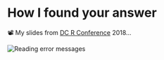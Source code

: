 # How I found your answer

📽 My slides from [DC R Conference](https://dc.rstats.ai/) 2018…

![Reading error messages](https://i.imgur.com/4PhMAml.png)
